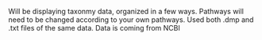 Will be displaying taxonmy data, organized in a few ways. 
Pathways will need to be changed according to your own pathways.
Used both .dmp and .txt files of the same data.
Data is coming from NCBI
